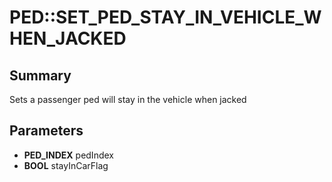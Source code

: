 # PED::SET_PED_STAY_IN_VEHICLE_WHEN_JACKED

## Summary
Sets a passenger ped will stay in the vehicle when jacked

## Parameters
* **PED_INDEX** pedIndex
* **BOOL** stayInCarFlag